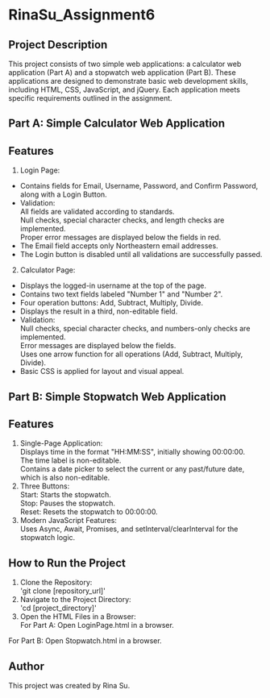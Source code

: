 # RinaSu_Assignment6
## Project Description
This project consists of two simple web applications: a calculator web application (Part A) and a stopwatch web application (Part B). These applications are designed to demonstrate basic web development skills, including HTML, CSS, JavaScript, and jQuery. Each application meets specific requirements outlined in the assignment.<br>
## Part A: Simple Calculator Web Application
## Features
1. Login Page:<br>
- Contains fields for Email, Username, Password, and Confirm Password, along with a Login Button.<br>
- Validation:<br>
All fields are validated according to standards.<br>
Null checks, special character checks, and length checks are implemented.<br>
Proper error messages are displayed below the fields in red.<br>
- The Email field accepts only Northeastern email addresses.<br>
- The Login button is disabled until all validations are successfully passed.<br>
2. Calculator Page:<br>
- Displays the logged-in username at the top of the page.<br>
- Contains two text fields labeled "Number 1" and "Number 2".<br>
- Four operation buttons: Add, Subtract, Multiply, Divide.<br>
- Displays the result in a third, non-editable field.<br>
- Validation:<br>
Null checks, special character checks, and numbers-only checks are implemented.<br>
Error messages are displayed below the fields.<br>
Uses one arrow function for all operations (Add, Subtract, Multiply, Divide).<br>
- Basic CSS is applied for layout and visual appeal.<br>
## Part B: Simple Stopwatch Web Application
## Features
1. Single-Page Application:<br>
Displays time in the format "HH:MM:SS", initially showing 00:00:00.<br>
The time label is non-editable.<br>
Contains a date picker to select the current or any past/future date, which is also non-editable.<br>
2. Three Buttons:<br>
Start: Starts the stopwatch.<br>
Stop: Pauses the stopwatch.<br>
Reset: Resets the stopwatch to 00:00:00.<br>
3. Modern JavaScript Features:<br>
Uses Async, Await, Promises, and setInterval/clearInterval for the stopwatch logic.<br>
## How to Run the Project
1. Clone the Repository:<br>
'git clone [repository_url]'<br>
2. Navigate to the Project Directory:<br>
'cd [project_directory]'<br>
3. Open the HTML Files in a Browser:<br>
For Part A: Open LoginPage.html in a browser.<br>

For Part B: Open Stopwatch.html in a browser.<br>

## Author
This project was created by Rina Su.